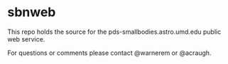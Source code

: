 # sbnweb

This repo holds the source for the pds-smallbodies.astro.umd.edu public web service. 

For questions or comments please contact @warnerem or @acraugh.
